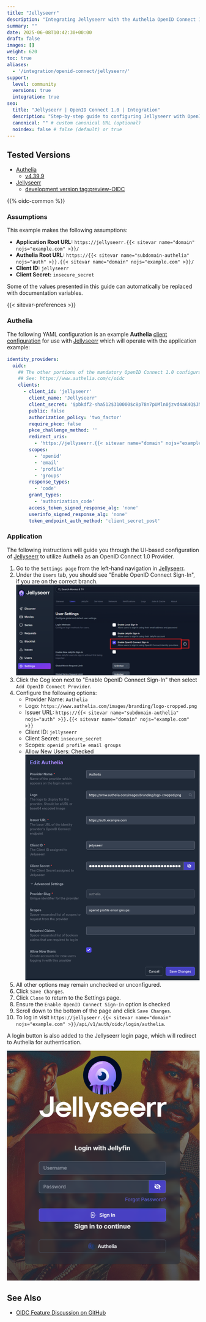 ```yaml
---
title: "Jellyseerr"
description: "Integrating Jellyseerr with the Authelia OpenID Connect 1.0 Provider."
summary: ""
date: 2025-06-08T10:42:30+00:00
draft: false
images: []
weight: 620
toc: true
aliases:
  - '/integration/openid-connect/jellyseerr/'
support:
  level: community
  versions: true
  integration: true
seo:
  title: "Jellyseerr | OpenID Connect 1.0 | Integration"
  description: "Step-by-step guide to configuring Jellyseerr with OpenID Connect 1.0 for secure SSO. Enhance your login flow using Authelia’s modern identity management."
  canonical: "" # custom canonical URL (optional)
  noindex: false # false (default) or true
---
```


## Tested Versions

- [Authelia]
  - [v4.39.9](https://github.com/authelia/authelia/releases/tag/v4.39.9)
- [Jellyseerr]
  - [development version tag:preview-OIDC](https://github.com/fallenbagel/jellyseerr/releases/tag/preview-OIDC)

{{% oidc-common %}}

### Assumptions

This example makes the following assumptions:

- __Application Root URL:__ `https://jellyseerr.{{< sitevar name="domain" nojs="example.com" >}}/`
- __Authelia Root URL:__ `https://{{< sitevar name="subdomain-authelia" nojs="auth" >}}.{{< sitevar name="domain" nojs="example.com" >}}/`
- __Client ID:__ `jellyseerr`
- __Client Secret:__ `insecure_secret`

Some of the values presented in this guide can automatically be replaced with documentation variables.

{{< sitevar-preferences >}}

### Authelia

The following YAML configuration is an example __Authelia__ [client configuration] for use with [Jellyseerr] which will
operate with the application example:

```yaml {title="configuration.yml"}
identity_providers:
  oidc:
    ## The other portions of the mandatory OpenID Connect 1.0 configuration go here.
    ## See: https://www.authelia.com/c/oidc
    clients:
      - client_id: 'jellyseerr'
        client_name: 'Jellyseerr'
        client_secret: '$pbkdf2-sha512$310000$c8p78n7pUMln0jzvd4aK4Q$JNRBzwAo0ek5qKn50cFzzvE9RXV88h1wJn5KGiHrD0YKtZaR/nCb2CJPOsKaPK0hjf.9yHxzQGZziziccp6Yng'  # The digest of 'insecure_secret'.
        public: false
        authorization_policy: 'two_factor'
        require_pkce: false
        pkce_challenge_method: ''
        redirect_uris:
          - 'https://jellyseerr.{{< sitevar name="domain" nojs="example.com" >}}/login?provider=authelia&callback=true'
        scopes:
          - 'openid'
          - 'email'
          - 'profile'
          - 'groups'
        response_types:
          - 'code'
        grant_types: 
          - 'authorization_code'
        access_token_signed_response_alg: 'none'
        userinfo_signed_response_alg: 'none'
        token_endpoint_auth_method: 'client_secret_post'
```

### Application

The following instructions will guide you through the UI-based configuration of [Jellyseerr] to utilize Authelia as an OpenID Connect 1.0 Provider.

1. Go to the `Settings page` from the left-hand navigation in [Jellyseerr].
2. Under the `Users` tab, you should see "Enable OpenID Connect Sign-In", if you are on the correct branch.
   ![Add OpenID Connect Provider](./settings.png)
3. Click the Cog icon next to "Enable OpenID Connect Sign-In" then select `Add OpenID Connect Provider`.
4. Configure the following options:
   - Provider Name: `Authelia`
   - Logo: `https://www.authelia.com/images/branding/logo-cropped.png`
   - Issuer URL: `https://{{< sitevar name="subdomain-authelia" nojs="auth" >}}.{{< sitevar name="domain" nojs="example.com" >}}`
   - Client ID: `jellyseerr`
   - Client Secret: `insecure_secret`
   - Scopes: `openid profile email groups`
   - Allow New Users: Checked
   ![Example of provider settings](./provider.png)
5. All other options may remain unchecked or unconfigured.
6. Click `Save Changes`.
7. Click `Close` to return to the Settings page.
8. Ensure the `Enable OpenID Connect Sign-In` option is checked
9. Scroll down to the bottom of the page and click `Save Changes`.
10. To log in visit `https://jellyseerr.{{< sitevar name="domain" nojs="example.com" >}}/api/v1/auth/oidc/login/authelia`.

A login button is also added to the Jellyseerr login page, which will redirect to Authelia for authentication.

![Login Page](./login.png)

## See Also

- [OIDC Feature Discussion on GitHub](https://github.com/fallenbagel/jellyseerr/discussions/1529)

[Authelia]: https://www.authelia.com
[Jellyseerr]: https://github.com/fallenbagel/jellyseerr
[client configuration]: ../../../configuration/identity-providers/openid-connect/clients.md
